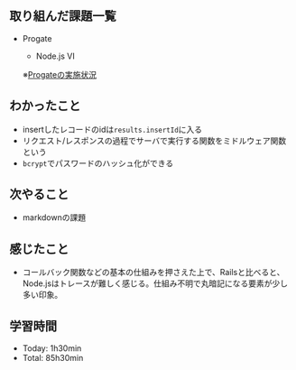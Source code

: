 ## 取り組んだ課題一覧
- Progate
  - Node.js VI

  ※[Progateの実施状況](https://github.com/i-yktr/work/blob/main/01_Progate/plan.md)

## わかったこと
- insertしたレコードのidは`results.insertId`に入る
- リクエスト/レスポンスの過程でサーバで実行する関数をミドルウェア関数という
- `bcrypt`でパスワードのハッシュ化ができる

## 次やること
- markdownの課題

## 感じたこと
- コールバック関数などの基本の仕組みを押さえた上で、Railsと比べると、Node.jsはトレースが難しく感じる。仕組み不明で丸暗記になる要素が少し多い印象。

## 学習時間
- Today: 1h30min
- Total: 85h30min
